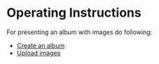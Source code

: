 # Operating Instructions

For presenting an album with images do following:

* [Create an album](album_create.md.md)
* [Upload images](upload_images.md)

